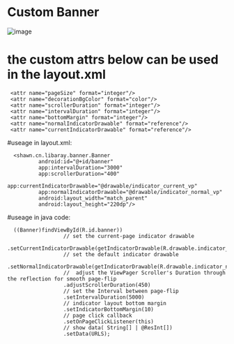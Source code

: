 # Custom Banner
![image](https://github.com/Sa1ways/Banner/blob/master/shot/banner.gif)

# the custom attrs below can be used in the layout.xml

     <attr name="pageSize" format="integer"/>
     <attr name="decorationBgColor" format="color"/>
     <attr name="scrollerDuration" format="integer"/>
     <attr name="intervalDuration" format="integer"/>
     <attr name="bottomMargin" format="integer"/>
     <attr name="normalIndicatorDrawable" format="reference"/>
     <attr name="currentIndicatorDrawable" format="reference"/>

#useage in layout.xml:

      <shawn.cn.libaray.banner.Banner
              android:id="@+id/banner"
              app:intervalDuration="3000"
              app:scrollerDuration="400"
              app:currentIndicatorDrawable="@drawable/indicator_current_vp"
              app:normalIndicatorDrawable="@drawable/indicator_normal_vp"
              android:layout_width="match_parent"
              android:layout_height="220dp"/>
#useage in java code:

      ((Banner)findViewById(R.id.banner))
                      // set the current-page indicator drawable
                      .setCurrentIndicatorDrawable(getIndicatorDrawable(R.drawable.indicator_current_vp))
                      // set the default indicator drawable
                      .setNormalIndicatorDrawable(getIndicatorDrawable(R.drawable.indicator_normal_vp))
                      //  adjust the ViewPager Scroller's Duration through the reflection for smooth page-flip
                      .adjustScrollerDuration(450)
                      // set the Interval between page-flip
                      .setIntervalDuration(5000)
                      // indicator layout bottom margin
                      .setIndicatorBottomMargin(10)
                      // page click callback
                      .setOnPageClickListener(this)
                      // show data( String[] | @ResInt[])
                      .setData(URLS);

